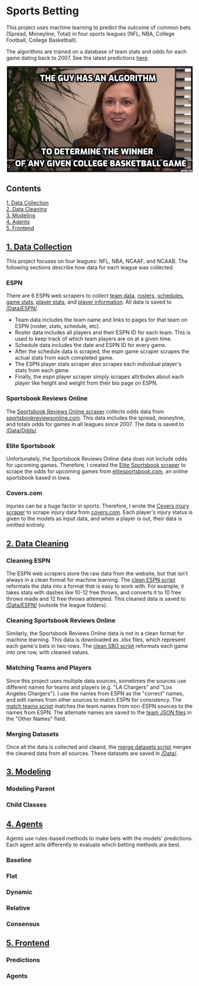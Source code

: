 # Sports Betting
This project uses machine learning to predict the outcome of common bets (Spread, Moneyline, Total) in four sports leagues (NFL, NBA, College Football, College Basketball).

The algorithms are trained on a database of team stats and odds for each game dating back to 2007.
See the latest predictions [here](https://personal-website-app-gfrfw.mongodbstitch.com/sports-betting/).

<p align="center">
  <img src="PAM.png" width=500 />
</p>

## Contents

[1. Data Collection](#Data-Collection)\
[2. Data Cleaning](#Data-Cleaning)\
[3. Modeling](#Modeling)\
[4. Agents](#Agents)\
[5. Frontend](#Frontend)


<a name="Data-Collection"></a>

<!-- TODO link to the specific scraping README, do the same for other sections -->
## [1. Data Collection](Data_Collection/)
This project focuses on four leagues: NFL, NBA, NCAAF, and NCAAB. The following sections describe how data for each league was collected.

### ESPN
<!-- teams, rosters, schedule, game, player stats, players -->
There are 6 ESPN web scrapers to collect [team data](/Data_Collection/espn_teams.py), [rosters](/Data_Collection/espn_rosters.py), [schedules](/Data_Collection/espn_schedule.py), [game stats](/Data_Collection/espn_game.py), [player stats](/Data_Collection/espn_player_stats.py), and [player information](/Data_Collection/espn_players.py).
All data is saved to [/Data/ESPN/](/Data/ESPN/).

- Team data includes the team name and links to pages for that team on ESPN (roster, stats, schedule, etc).
- Roster data includes all players and their ESPN ID for each team. This is used to keep track of which team players are on at a given time.
- Schedule data includes the date and ESPN ID for every game.
- After the schedule data is scraped, the espn game scraper scrapes the actual stats from each completed game.
- The ESPN player stats scraper also scrapes each individual player's stats from each game.
- Finally, the espn player scraper simply scrapes attributes about each player like height and weight from their bio page on ESPN.


### Sportsbook Reviews Online
The [Sportsbook Reviews Online scraper](/Data_Collection/sbo.py) collects odds data from [sportsbookreviewsonline.com](https://www.sportsbookreviewsonline.com/).
This data includes the spread, moneyline, and totals odds for games in all leagues since 2007.
The data is saved to [/Data/Odds/](/Data/Odds/).


### Elite Sportsbook
Unfortunately, the Sportsbook Reviews Online data does not include odds for upcoming games.
Therefore, I created the [Elite Sportsbook scraper](/Data_Collection/esb.py) to scrape the odds for upcoming games from [elitesportsbook.com](https://www.eliteportsbook.com), an online sportsbook based in Iowa.


### Covers.com
Injuries can be a huge factor in sports.
Therefore, I wrote the [Covers injury scraper](/Data_Collection/covers.py) to scrape injury data from [covers.com](https://www.covers.com/).
Each player's injury status is given to the models as input data, and when a player is out, their data is omitted entirely.


<a name="Data-Cleaning"></a>

## [2. Data Cleaning](/Data_Cleaning/)

### Cleaning ESPN
The ESPN web scrapers store the raw data from the website, but that isn't always in a clean format for machine learning.
The [clean ESPN script](/Data_Cleaning/clean_espn.py) reformats the data into a format that is easy to work with.
For example, it takes stats with dashes like 10-12 free throws, and converts it to 10 free throws made and 12 free throws attempted.
This cleaned data is saved to [/Data/ESPN/](/Data/ESPN/) (outside the league folders).

### Cleaning Sportsbook Reviews Online
Similarly, the Sportsbook Reviews Online data is not in a clean format for machine learning.
This data is downloaded as .xlsx files, which represent each game's bets in two rows.
The [clean SBO script](/Data_Cleaning/clean_sbo.py) reformats each game into one row, with cleaned values.

### Matching Teams and Players
Since this project uses multiple data sources, sometimes the sources use different names for teams and players (e.g. "LA Chargers" and "Los Angeles Chargers").
I use the names from ESPN as the "correct" names, and edit names from other sources to match ESPN for consistency.
The [match teams script](/Data_Cleaning/match_teams.py) matches the team names from non-ESPN sources to the names from ESPN.
The alternate names are saved to the [team JSON files](/Data/Teams/) in the "Other Names" field.

### Merging Datasets
Once all the data is collected and cleand, the [merge datasets script](/Data_Cleaning/merge_datasets.py) merges the cleaned data from all sources.
These datasets are saved in [/Data/](/Data/).


<a name="Modeling"></a>

## [3. Modeling](/Modeling/)

### Modeling Parent

### Child Classes


<a name="Performance"></a>

## [4. Agents](/Agents/)

Agents use rules-based methods to make bets with the models' predictions.
Each agent acts differently to evaluate which betting methods are best.

### Baseline


### Flat


### Dynamic


### Relative


### Consensus


<a name="Frontend"></a>

## [5. Frontend](/Frontend/)

### Predictions


### Agents
